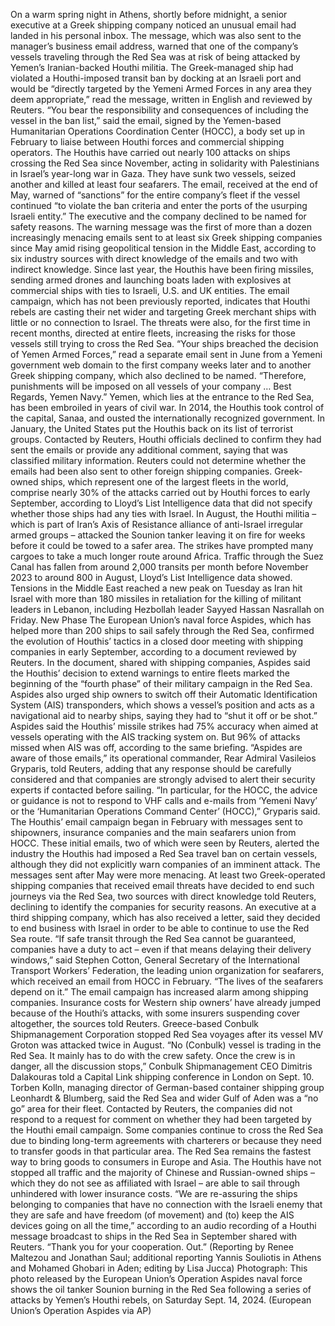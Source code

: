 On a warm spring night in Athens, shortly before midnight, a senior executive at a Greek shipping company noticed an unusual email had landed in his personal inbox.
The message, which was also sent to the manager’s business email address, warned that one of the company’s vessels traveling through the Red Sea was at risk of being attacked by Yemen’s Iranian-backed Houthi militia.
The Greek-managed ship had violated a Houthi-imposed transit ban by docking at an Israeli port and would be “directly targeted by the Yemeni Armed Forces in any area they deem appropriate,” read the message, written in English and reviewed by Reuters.
“You bear the responsibility and consequences of including the vessel in the ban list,” said the email, signed by the Yemen-based Humanitarian Operations Coordination Center (HOCC), a body set up in February to liaise between Houthi forces and commercial shipping operators.
The Houthis have carried out nearly 100 attacks on ships crossing the Red Sea since November, acting in solidarity with Palestinians in Israel’s year-long war in Gaza. They have sunk two vessels, seized another and killed at least four seafarers.
The email, received at the end of May, warned of “sanctions” for the entire company’s fleet if the vessel continued “to violate the ban criteria and enter the ports of the usurping Israeli entity.”
The executive and the company declined to be named for safety reasons.
The warning message was the first of more than a dozen increasingly menacing emails sent to at least six Greek shipping companies since May amid rising geopolitical tension in the Middle East, according to six industry sources with direct knowledge of the emails and two with indirect knowledge.
Since last year, the Houthis have been firing missiles, sending armed drones and launching boats laden with explosives at commercial ships with ties to Israeli, U.S. and UK entities.
The email campaign, which has not been previously reported, indicates that Houthi rebels are casting their net wider and targeting Greek merchant ships with little or no connection to Israel.
The threats were also, for the first time in recent months, directed at entire fleets, increasing the risks for those vessels still trying to cross the Red Sea.
“Your ships breached the decision of Yemen Armed Forces,” read a separate email sent in June from a Yemeni government web domain to the first company weeks later and to another Greek shipping company, which also declined to be named. “Therefore, punishments will be imposed on all vessels of your company … Best Regards, Yemen Navy.”
Yemen, which lies at the entrance to the Red Sea, has been embroiled in years of civil war. In 2014, the Houthis took control of the capital, Sanaa, and ousted the internationally recognized government. In January, the United States put the Houthis back on its list of terrorist groups.
Contacted by Reuters, Houthi officials declined to confirm they had sent the emails or provide any additional comment, saying that was classified military information.
Reuters could not determine whether the emails had been also sent to other foreign shipping companies.
Greek-owned ships, which represent one of the largest fleets in the world, comprise nearly 30% of the attacks carried out by Houthi forces to early September, according to Lloyd’s List Intelligence data that did not specify whether those ships had any ties with Israel.
In August, the Houthi militia – which is part of Iran’s Axis of Resistance alliance of anti-Israel irregular armed groups – attacked the Sounion tanker leaving it on fire for weeks before it could be towed to a safer area.
The strikes have prompted many cargoes to take a much longer route around Africa. Traffic through the Suez Canal has fallen from around 2,000 transits per month before November 2023 to around 800 in August, Lloyd’s List Intelligence data showed.
Tensions in the Middle East reached a new peak on Tuesday as Iran hit Israel with more than 180 missiles in retaliation for the killing of militant leaders in Lebanon, including Hezbollah leader Sayyed Hassan Nasrallah on Friday.
New Phase
The European Union’s naval force Aspides, which has helped more than 200 ships to sail safely through the Red Sea, confirmed the evolution of Houthis’ tactics in a closed door meeting with shipping companies in early September, according to a document reviewed by Reuters.
In the document, shared with shipping companies, Aspides said the Houthis’ decision to extend warnings to entire fleets marked the beginning of the “fourth phase” of their military campaign in the Red Sea.
Aspides also urged ship owners to switch off their Automatic Identification System (AIS) transponders, which shows a vessel’s position and acts as a navigational aid to nearby ships, saying they had to “shut it off or be shot.”
Aspides said the Houthis’ missile strikes had 75% accuracy when aimed at vessels operating with the AIS tracking system on. But 96% of attacks missed when AIS was off, according to the same briefing.
“Aspides are aware of those emails,” its operational commander, Rear Admiral Vasileios Gryparis, told Reuters, adding that any response should be carefully considered and that companies are strongly advised to alert their security experts if contacted before sailing.
“In particular, for the HOCC, the advice or guidance is not to respond to VHF calls and e-mails from ‘Yemeni Navy’ or the ‘Humanitarian Operations Command Center’ (HOCC),” Gryparis said.
The Houthis’ email campaign began in February with messages sent to shipowners, insurance companies and the main seafarers union from HOCC.
These initial emails, two of which were seen by Reuters, alerted the industry the Houthis had imposed a Red Sea travel ban on certain vessels, although they did not explicitly warn companies of an imminent attack.
The messages sent after May were more menacing.
At least two Greek-operated shipping companies that received email threats have decided to end such journeys via the Red Sea, two sources with direct knowledge told Reuters, declining to identify the companies for security reasons.
An executive at a third shipping company, which has also received a letter, said they decided to end business with Israel in order to be able to continue to use the Red Sea route.
“If safe transit through the Red Sea cannot be guaranteed, companies have a duty to act – even if that means delaying their delivery windows,” said Stephen Cotton, General Secretary of the International Transport Workers’ Federation, the leading union organization for seafarers, which received an email from HOCC in February. “The lives of the seafarers depend on it.”
The email campaign has increased alarm among shipping companies. Insurance costs for Western ship owners’ have already jumped because of the Houthi’s attacks, with some insurers suspending cover altogether, the sources told Reuters.
Greece-based Conbulk Shipmanagement Corporation stopped Red Sea voyages after its vessel MV Groton was attacked twice in August.
“No (Conbulk) vessel is trading in the Red Sea. It mainly has to do with the crew safety. Once the crew is in danger, all the discussion stops,” Conbulk Shipmanagement CEO Dimitris Dalakouras told a Capital Link shipping conference in London on Sept. 10.
Torben Kolln, managing director of German-based container shipping group Leonhardt & Blumberg, said the Red Sea and wider Gulf of Aden was a “no go” area for their fleet.
Contacted by Reuters, the companies did not respond to a request for comment on whether they had been targeted by the Houthi email campaign.
Some companies continue to cross the Red Sea due to binding long-term agreements with charterers or because they need to transfer goods in that particular area. The Red Sea remains the fastest way to bring goods to consumers in Europe and Asia.
The Houthis have not stopped all traffic and the majority of Chinese and Russian-owned ships – which they do not see as affiliated with Israel – are able to sail through unhindered with lower insurance costs.
“We are re-assuring the ships belonging to companies that have no connection with the Israeli enemy that they are safe and have freedom (of movement) and (to) keep the AIS devices going on all the time,” according to an audio recording of a Houthi message broadcast to ships in the Red Sea in September shared with Reuters.
“Thank you for your cooperation. Out.”
(Reporting by Renee Maltezou and Jonathan Saul; additional reporting Yannis Souliotis in Athens and Mohamed Ghobari in Aden; editing by Lisa Jucca)
Photograph: This photo released by the European Union’s Operation Aspides naval force shows the oil tanker Sounion burning in the Red Sea following a series of attacks by Yemen’s Houthi rebels, on Saturday Sept. 14, 2024. (European Union’s Operation Aspides via AP)